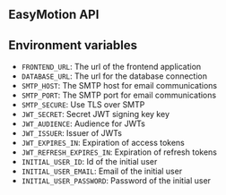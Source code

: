 ## EasyMotion API

## Environment variables

- `FRONTEND_URL`: The url of the frontend application
- `DATABASE_URL`: The url for the database connection
- `SMTP_HOST`: The SMTP host for email communications
- `SMTP_PORT`: The SMTP port for email communications
- `SMTP_SECURE`: Use TLS over SMTP
- `JWT_SECRET`: Secret JWT signing key key
- `JWT_AUDIENCE`: Audience for JWTs
- `JWT_ISSUER`: Issuer of JWTs
- `JWT_EXPIRES_IN`: Expiration of access tokens
- `JWT_REFRESH_EXPIRES_IN`: Expiration of refresh tokens
- `INITIAL_USER_ID`: Id of the initial user
- `INITIAL_USER_EMAIL`: Email of the initial user
- `INITIAL_USER_PASSWORD`: Password of the initial user
